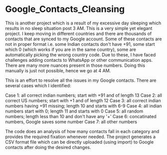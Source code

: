# Google_Contacts_Cleansing

This is another project which is a result of my excessive day sleeping which results in no sleep situation post 3 AM.
This is a very simple yet elegant project. I keep moving in different countries and there are thousands of contacts that are synced to my 
Google account. Some of these contacts are not in proper format i.e. some Indian contacts don't have +91, some start which 0 (which works 
if you are in the same country), some are automatically picking the wrong country code. Due to these, I have faced challenges adding contacts 
to WhatsApp or other communication apps. There are many more nuances present in those numbers. Doing this manually is just not possible, 
hence we go at 4 AM.

This is an effort to resolve all the issues in my Google contacts. There are several cases which I identified:

Case 1: all correct indian numbers; start with +91 and of length 13
Case 2: all correct US numbers; start with +1 and of length 12
Case 3: all correct indian numbers having +91 missing; length 10 and starts with 6-9
Case 4: all indian numbers start with 0; length 11 and starts with 0
Case 5: all random numbers; length less than 10 and don't have any '+'
Case 6: concatinated numbers, Google saves some number 
Case 7: all other numbers

The code does an analysis of how many contacts fall in each category and provides the required fixation whenever needed.
The project generates a CSV format file which can be directly uploaded (using import) to Google contacts after doing the desired changes.

